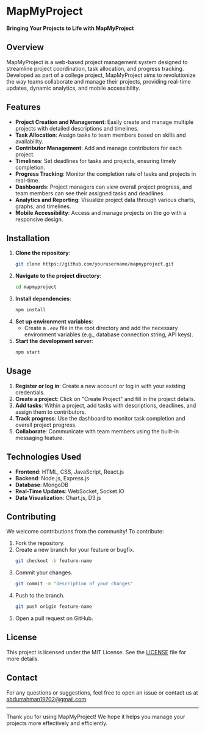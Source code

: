# MapMyProject

**Bringing Your Projects to Life with MapMyProject**

## Overview

MapMyProject is a web-based project management system designed to streamline project coordination, task allocation, and progress tracking. Developed as part of a college project, MapMyProject aims to revolutionize the way teams collaborate and manage their projects, providing real-time updates, dynamic analytics, and mobile accessibility.

## Features

- **Project Creation and Management**: Easily create and manage multiple projects with detailed descriptions and timelines.
- **Task Allocation**: Assign tasks to team members based on skills and availability.
- **Contributor Management**: Add and manage contributors for each project.
- **Timelines**: Set deadlines for tasks and projects, ensuring timely completion.
- **Progress Tracking**: Monitor the completion rate of tasks and projects in real-time.
- **Dashboards**: Project managers can view overall project progress, and team members can see their assigned tasks and deadlines.
- **Analytics and Reporting**: Visualize project data through various charts, graphs, and timelines.
- **Mobile Accessibility**: Access and manage projects on the go with a responsive design.

## Installation

1. **Clone the repository**:
    ```bash
    git clone https://github.com/yourusername/mapmyproject.git
    ```
2. **Navigate to the project directory**:
    ```bash
    cd mapmyproject
    ```
3. **Install dependencies**:
    ```bash
    npm install
    ```
4. **Set up environment variables**:
    - Create a `.env` file in the root directory and add the necessary environment variables (e.g., database connection string, API keys).
5. **Start the development server**:
    ```bash
    npm start
    ```

## Usage

1. **Register or log in**: Create a new account or log in with your existing credentials.
2. **Create a project**: Click on "Create Project" and fill in the project details.
3. **Add tasks**: Within a project, add tasks with descriptions, deadlines, and assign them to contributors.
4. **Track progress**: Use the dashboard to monitor task completion and overall project progress.
5. **Collaborate**: Communicate with team members using the built-in messaging feature.

## Technologies Used

- **Frontend**: HTML, CSS, JavaScript, React.js
- **Backend**: Node.js, Express.js
- **Database**: MongoDB
- **Real-Time Updates**: WebSocket, Socket.IO
- **Data Visualization**: Chart.js, D3.js

## Contributing

We welcome contributions from the community! To contribute:

1. Fork the repository.
2. Create a new branch for your feature or bugfix.
    ```bash
    git checkout -b feature-name
    ```
3. Commit your changes.
    ```bash
    git commit -m "Description of your changes"
    ```
4. Push to the branch.
    ```bash
    git push origin feature-name
    ```
5. Open a pull request on GitHub.

## License

This project is licensed under the MIT License. See the [LICENSE](LICENSE) file for more details.

## Contact

For any questions or suggestions, feel free to open an issue or contact us at abdurrahman19702@gmail.com.

---

Thank you for using MapMyProject! We hope it helps you manage your projects more effectively and efficiently.
